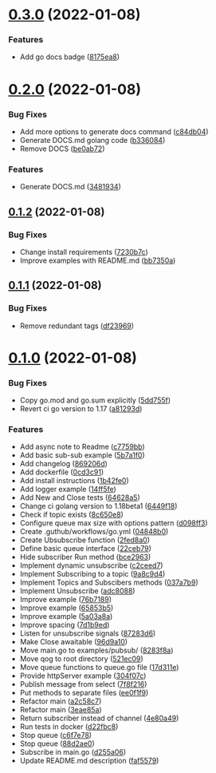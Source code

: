 # [0.3.0](https://github.com/piotrpersona/goq/compare/v0.2.0...v0.3.0) (2022-01-08)


### Features

* Add go docs badge ([8175ea8](https://github.com/piotrpersona/goq/commit/8175ea84f4a848f3241227ca26b7e660154c40b4))



# [0.2.0](https://github.com/piotrpersona/goq/compare/v0.1.2...v0.2.0) (2022-01-08)


### Bug Fixes

* Add more options to generate docs command ([c84db04](https://github.com/piotrpersona/goq/commit/c84db047b111fd3399c73c66fe78e378931fe89e))
* Generate DOCS.md golang code ([b336084](https://github.com/piotrpersona/goq/commit/b33608432f530d18bec20d7ddfb248f15f3da5bd))
* Remove DOCS ([be0ab72](https://github.com/piotrpersona/goq/commit/be0ab721b052f23753b5ccc3ac2c69715c6624f7))


### Features

* Generate DOCS.md ([3481934](https://github.com/piotrpersona/goq/commit/3481934c17335e6ad4a8a04ecb495500a072bad1))



## [0.1.2](https://github.com/piotrpersona/goq/compare/v0.1.1...v0.1.2) (2022-01-08)


### Bug Fixes

* Change install requirements ([7230b7c](https://github.com/piotrpersona/goq/commit/7230b7cbacefd87603d6487ca6a47c710dd5d15b))
* Improve examples with README.md ([bb7350a](https://github.com/piotrpersona/goq/commit/bb7350a4bb15dcb1cc744a142a2a557a56468f0d))



## [0.1.1](https://github.com/piotrpersona/goq/compare/v0.1.0...v0.1.1) (2022-01-08)


### Bug Fixes

* Remove redundant tags ([df23969](https://github.com/piotrpersona/goq/commit/df239691c0dd8ba049ce885d20817175954c3a79))



# [0.1.0](https://github.com/piotrpersona/goq/compare/22ceb79717982a91063d6b18016c06344cc63d20...v0.1.0) (2022-01-08)


### Bug Fixes

* Copy go.mod and go.sum explicitly ([5dd755f](https://github.com/piotrpersona/goq/commit/5dd755f4b90e53d2443b76c0fba51db550d5fc91))
* Revert ci go version to 1.17 ([a81293d](https://github.com/piotrpersona/goq/commit/a81293d5a8a9b2ddb5130728ebfb43a08947f9ed))


### Features

* Add async note to Readme ([c7759bb](https://github.com/piotrpersona/goq/commit/c7759bb2bb933657f551e62b61b53a7c3f221b74))
* Add basic sub-sub example ([5b7a1f0](https://github.com/piotrpersona/goq/commit/5b7a1f0f934bfe465e477b0f36e1cd7328ba2294))
* Add changelog ([869206d](https://github.com/piotrpersona/goq/commit/869206db4e521ce865384ebef7d17c8427f5b1db))
* Add dockerfile ([0cd3c91](https://github.com/piotrpersona/goq/commit/0cd3c911557893141c400001270be9fdb94b4049))
* Add install instructions ([1b42fe0](https://github.com/piotrpersona/goq/commit/1b42fe096555e587a7743ecfe967d3e44c12c4d9))
* Add logger example ([14ff5fe](https://github.com/piotrpersona/goq/commit/14ff5fee4be4a7eabc871951ceb98ffea1b4d4c8))
* Add New and Close tests ([64628a5](https://github.com/piotrpersona/goq/commit/64628a5bd2ae32aa39a215815755ba448d40ee68))
* Change ci golang version to 1.18beta1 ([6449f18](https://github.com/piotrpersona/goq/commit/6449f187cb81c202158ed95c4aece9144fb4bb56))
* Check if topic exists ([8c650e8](https://github.com/piotrpersona/goq/commit/8c650e8a2cb9bce38f4d33ac87d5208265e4fd6b))
* Configure queue max size with options pattern ([d098ff3](https://github.com/piotrpersona/goq/commit/d098ff3556fdc1f5bc8d70c2a7cbf409f3e54814))
* Create .guthub/workflows/go.yml ([04848b0](https://github.com/piotrpersona/goq/commit/04848b0721d036979afdd058011473b4418410f6))
* Create Ubsubscribe function ([2fed8a0](https://github.com/piotrpersona/goq/commit/2fed8a04a5441fd4509032e144605cd93824d44d))
* Define basic queue interface ([22ceb79](https://github.com/piotrpersona/goq/commit/22ceb79717982a91063d6b18016c06344cc63d20))
* Hide subscriber Run method ([bce2963](https://github.com/piotrpersona/goq/commit/bce29634bcd58519a737f187dc75a85c2ac22135))
* Implement dynamic unsubscribe ([c2ceed7](https://github.com/piotrpersona/goq/commit/c2ceed7b6015c072db36544bf2f5c1c211c8a22c))
* Implement Subscribing to a topic ([9a8c9d4](https://github.com/piotrpersona/goq/commit/9a8c9d434e24b97a8d45e1e9577310d0d06df2a9))
* Implement Topics and Subscibers methods ([037a7b9](https://github.com/piotrpersona/goq/commit/037a7b9e0488980e9ddd67753cc9ad6eee4af78f))
* Implement Unsubscribe ([adc8088](https://github.com/piotrpersona/goq/commit/adc808874d0fdc1fefea8227acbaf8e09b7bb7e1))
* Improve example ([76b7189](https://github.com/piotrpersona/goq/commit/76b71897db813c8d834df972bdbf2b7c4f4dba1e))
* Improve example ([65853b5](https://github.com/piotrpersona/goq/commit/65853b537754f007be51b7203420e6b579c81682))
* Improve example ([5a03a8a](https://github.com/piotrpersona/goq/commit/5a03a8aa7ba02d445a22da62090c6d8debddc3df))
* Improve spacing ([7d1b9ed](https://github.com/piotrpersona/goq/commit/7d1b9ed2d42f6acc52c2847301d93630f05a4c09))
* Listen for unsubscribe signals ([87283d6](https://github.com/piotrpersona/goq/commit/87283d6627fa69aac9ee7100127f58d105e8787f))
* Make Close awaitable ([96d9a10](https://github.com/piotrpersona/goq/commit/96d9a104f4933c3f8ec936c254894563ab347948))
* Move main.go to examples/pubsub/ ([8283f8a](https://github.com/piotrpersona/goq/commit/8283f8a64d008c54bbee3ffd0ff515994280db78))
* Move qog to root directory ([521ec09](https://github.com/piotrpersona/goq/commit/521ec09cb409f7b3ec794dd7e66f152c4e7e66e9))
* Move queue functions to queue.go file ([17d311e](https://github.com/piotrpersona/goq/commit/17d311e793e09c543b23f9e48cad8f291ca7192d))
* Provide httpServer example ([304f07c](https://github.com/piotrpersona/goq/commit/304f07ca282918c27ca63ed23c04ff330f169a78))
* Publish message from select ([7f8f216](https://github.com/piotrpersona/goq/commit/7f8f216d47c6efd4d63efb3126042d8c55b8d4fc))
* Put methods to separate files ([ee0f1f9](https://github.com/piotrpersona/goq/commit/ee0f1f9cec96b2d2d10f9f9aade9846d263c61a3))
* Refactor main ([a2c58c7](https://github.com/piotrpersona/goq/commit/a2c58c7f5f1126b24f02e9f8038725610caecd7d))
* Refactor main ([3eae85a](https://github.com/piotrpersona/goq/commit/3eae85a99cba1a992348d201a225aa4286cad187))
* Return subscriber instead of channel ([4e80a49](https://github.com/piotrpersona/goq/commit/4e80a493833326508f4d4177819c0635caccdfa5))
* Run tests in docker ([d22fbc8](https://github.com/piotrpersona/goq/commit/d22fbc8bd8a39d8ab309aa9cb2a5332932c955a8))
* Stop queue ([c6f7e78](https://github.com/piotrpersona/goq/commit/c6f7e78a5cccfee1132749e2e0565cc636c4d4b1))
* Stop queue ([88d2ae0](https://github.com/piotrpersona/goq/commit/88d2ae05ebf867c8cfa6b47ef9cfeabc9c4e6c65))
* Subscribe in main.go ([d255a06](https://github.com/piotrpersona/goq/commit/d255a06346ece448d0555d5a35741fdea31526a2))
* Update README.md description ([faf5579](https://github.com/piotrpersona/goq/commit/faf5579313fe3bde30b7a730a1aedebbf884e351))



